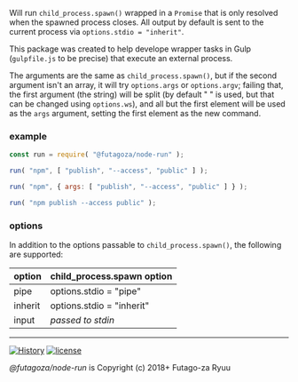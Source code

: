 Will run `child_process.spawn()` wrapped in a `Promise` that is only resolved when the spawned process closes. All output by default is sent to the current process via `options.stdio = "inherit"`.

This package was created to help develope wrapper tasks in Gulp (`gulpfile.js` to be precise) that execute an external process.

The arguments are the same as `child_process.spawn()`, but if the second argument isn't an array, it will try `options.args` or `options.argv`; failing that, the first argument (the string) will be split (by default " " is used, but that can be changed using `options.ws`), and all but the first element will be used as the `args` argument, setting the first element as the new command.

### example

```js
const run = require( "@futagoza/node-run" );

run( "npm", [ "publish", "--access", "public" ] );

run( "npm", { args: [ "publish", "--access", "public" ] } );

run( "npm publish --access public" );
```

### options

In addition to the options passable to `child_process.spawn()`, the following are supported:

|   option   | child_process.spawn option |
| ---------- | -------------------------- |
| pipe | options.stdio = "pipe" |
| inherit | options.stdio = "inherit" |
| input | _passed to stdin_ |

-----

[![History](https://img.shields.io/badge/github.com/futagoza/gulp-changelog-yellow.svg)](https://github.com/futagoza/gulp/blob/master/CHANGELOG.md)
[![license](https://img.shields.io/badge/license-mit-blue.svg)](https://opensource.org/licenses/MIT)

_@futagoza/node-run_ is Copyright (c) 2018+ Futago-za Ryuu
